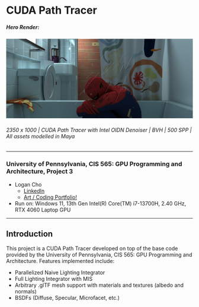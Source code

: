 # CUDA Path Tracer
##### Hero Render:

![](img/HeroRender.png)
###### 2350 x 1000 | CUDA Path Tracer with Intel OIDN Denoiser | BVH | 500 SPP | All assets modelled in Maya

---

### University of Pennsylvania, CIS 565: GPU Programming and Architecture, Project 3
* Logan Cho
  * [LinkedIn](https://www.linkedin.com/in/logan-cho/)
  * [Art / Coding Portfolio!](https://www.logancho.com/)
* Run on: Windows 11, 13th Gen Intel(R) Core(TM) i7-13700H, 2.40 GHz, RTX 4060 Laptop GPU
-----


## Introduction

This project is a CUDA Path Tracer developed on top of the base code provided by the University of Pennsylvania, CIS 565: GPU Programming and Architecture. Features implemented include: 
* Parallelized Naive Lighting Integrator
* Full Lighting Integrator with MIS
* Arbitrary .glTF mesh support with materials and textures (albedo and normals)
* BSDFs (Diffuse, Specular, Microfacet, etc.)
